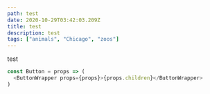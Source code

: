 ```yaml
---
path: test
date: 2020-10-29T03:42:03.209Z
title: test
description: test
tags: ["animals", "Chicago", "zoos"]
---
```


test

```js
const Button = props => (
  <ButtonWrapper props={props}>{props.children}</ButtonWrapper>
)
```
